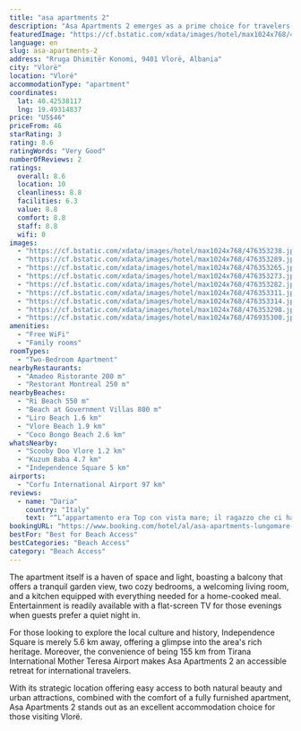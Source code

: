 ```yaml
---
title: "asa apartments 2"
description: "Asa Apartments 2 emerges as a prime choice for travelers seeking a blend of comfort and convenience in Vlorë."
featuredImage: "https://cf.bstatic.com/xdata/images/hotel/max1024x768/476353238.jpg?k=dd87b743258a9f26b09d4200aa3d64080331bd27a30901c96b3a2e331e5c87d0&o=&hp=1"
language: en
slug: asa-apartments-2
address: "Rruga Dhimitër Konomi, 9401 Vlorë, Albania"
city: "Vlorë"
location: "Vlorë"
accommodationType: "apartment"
coordinates:
  lat: 40.42538117
  lng: 19.49314837
price: "US$46"
priceFrom: 46
starRating: 3
rating: 8.6
ratingWords: "Very Good"
numberOfReviews: 2
ratings:
  overall: 8.6
  location: 10
  cleanliness: 8.8
  facilities: 6.3
  value: 8.8
  comfort: 8.8
  staff: 8.8
  wifi: 0
images:
  - "https://cf.bstatic.com/xdata/images/hotel/max1024x768/476353238.jpg?k=dd87b743258a9f26b09d4200aa3d64080331bd27a30901c96b3a2e331e5c87d0&o=&hp=1"
  - "https://cf.bstatic.com/xdata/images/hotel/max1024x768/476353289.jpg?k=35199560502a2cb9b8b0f1a16a9a60c8f237c63ebacbb96b692c9c42a91ef3c2&o=&hp=1"
  - "https://cf.bstatic.com/xdata/images/hotel/max1024x768/476353265.jpg?k=9e711f3bfb54acd71eb306b7309acd6739901d1e15d14fa2bf43ef860b8f8ff8&o=&hp=1"
  - "https://cf.bstatic.com/xdata/images/hotel/max1024x768/476353273.jpg?k=fe40957ebd140c38a068b9add8f1f7888417eacfa6fc2efd465d30b206931be3&o=&hp=1"
  - "https://cf.bstatic.com/xdata/images/hotel/max1024x768/476353282.jpg?k=598aa2661b02b0735648e470738154131a1ea242835119297f5260194012f7ed&o=&hp=1"
  - "https://cf.bstatic.com/xdata/images/hotel/max1024x768/476353311.jpg?k=92604d489087aacb7b16f15db9bc94bc7fb6433151548326c24f1535e3dd6693&o=&hp=1"
  - "https://cf.bstatic.com/xdata/images/hotel/max1024x768/476353314.jpg?k=a3614ad2a672ef3f1fe285f590b5acb970483cb5a7643199c13f3f5916885620&o=&hp=1"
  - "https://cf.bstatic.com/xdata/images/hotel/max1024x768/476353298.jpg?k=3b56ef6857ae7ffaea25dbcb24d95e42dd32756484582cdb4dee2be06147962e&o=&hp=1"
  - "https://cf.bstatic.com/xdata/images/hotel/max1024x768/476935300.jpg?k=5f69f67ce1ed241a58ce47513edd41f9a1cc28dbb2ed7bcbcdcf36bc2d1118c5&o=&hp=1"
amenities:
  - "Free WiFi"
  - "Family rooms"
roomTypes:
  - "Two-Bedroom Apartment"
nearbyRestaurants:
  - "Amadeo Ristorante 200 m"
  - "Restorant Montreal 250 m"
nearbyBeaches:
  - "Ri Beach 550 m"
  - "Beach at Government Villas 800 m"
  - "Liro Beach 1.6 km"
  - "Vlore Beach 1.9 km"
  - "Coco Bongo Beach 2.6 km"
whatsNearby:
  - "Scooby Doo Vlore 1.2 km"
  - "Kuzum Baba 4.7 km"
  - "Independence Square 5 km"
airports:
  - "Corfu International Airport 97 km"
reviews:
  - name: "Daria"
    country: "Italy"
    text: "“L’appartamento era Top con vista mare; il ragazzo che ci ha accompagnato fino all’appartamento è stato gentilissimo e disponibile. Ci ritornerei💘 HABIBI COME TO ALBANIA🇦🇱.”"
bookingURL: "https://www.booking.com/hotel/al/asa-apartments-lungomare-2.en-gb.html?aid=8035640"
bestFor: "Best for Beach Access"
bestCategories: "Beach Access"
category: "Beach Access"
---
```


The apartment itself is a haven of space and light, boasting a balcony that offers a tranquil garden view, two cozy bedrooms, a welcoming living room, and a kitchen equipped with everything needed for a home-cooked meal. Entertainment is readily available with a flat-screen TV for those evenings when guests prefer a quiet night in.

For those looking to explore the local culture and history, Independence Square is merely 5.6 km away, offering a glimpse into the area's rich heritage. Moreover, the convenience of being 155 km from Tirana International Mother Teresa Airport makes Asa Apartments 2 an accessible retreat for international travelers.

With its strategic location offering easy access to both natural beauty and urban attractions, combined with the comfort of a fully furnished apartment, Asa Apartments 2 stands out as an excellent accommodation choice for those visiting Vlorë.